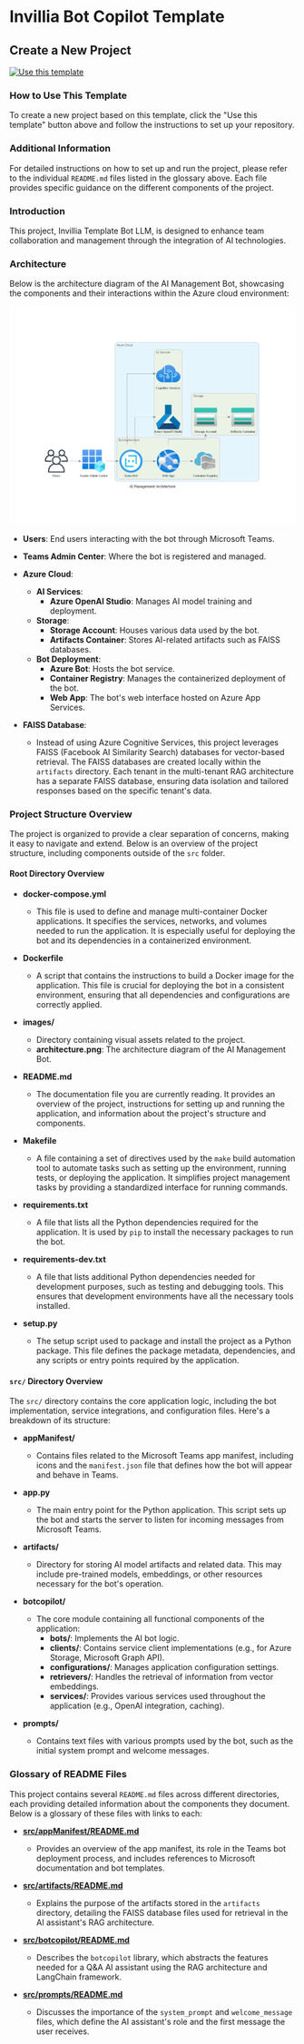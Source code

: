 ﻿# Invillia Bot Copilot Template

## Create a New Project

[![Use this template](https://img.shields.io/badge/Use%20this%20template-blue?logo=github&style=for-the-badge)](https://github.com/new?template_name=invillia-template-bot-llm&template_owner=invilliamarketplace&owner=invilliamarketplace&description=Template+Bot+Teams+LLM&visibility=public)

### How to Use This Template

To create a new project based on this template, click the "Use this template" button above and follow the instructions to set up your repository.

### Additional Information

For detailed instructions on how to set up and run the project, please refer to the individual `README.md` files listed in the glossary above. Each file provides specific guidance on the different components of the project.

### Introduction

This project, Invillia Template Bot LLM, is designed to enhance team collaboration and management through the integration of AI technologies.

### Architecture

Below is the architecture diagram of the AI Management Bot, showcasing the components and their interactions within the Azure cloud environment:

![AI Management Architecture](images/architecture.png)

- **Users**: End users interacting with the bot through Microsoft Teams.
- **Teams Admin Center**: Where the bot is registered and managed.
- **Azure Cloud**:
  - **AI Services**:
    - **Azure OpenAI Studio**: Manages AI model training and deployment.
  - **Storage**:
    - **Storage Account**: Houses various data used by the bot.
    - **Artifacts Container**: Stores AI-related artifacts such as FAISS databases.
  - **Bot Deployment**:
    - **Azure Bot**: Hosts the bot service.
    - **Container Registry**: Manages the containerized deployment of the bot.
    - **Web App**: The bot's web interface hosted on Azure App Services.

- **FAISS Database**: 
  - Instead of using Azure Cognitive Services, this project leverages FAISS (Facebook AI Similarity Search) databases for vector-based retrieval. The FAISS databases are created locally within the `artifacts` directory. Each tenant in the multi-tenant RAG architecture has a separate FAISS database, ensuring data isolation and tailored responses based on the specific tenant's data.

### Project Structure Overview

The project is organized to provide a clear separation of concerns, making it easy to navigate and extend. Below is an overview of the project structure, including components outside of the `src` folder.

#### Root Directory Overview

- **docker-compose.yml**
  - This file is used to define and manage multi-container Docker applications. It specifies the services, networks, and volumes needed to run the application. It is especially useful for deploying the bot and its dependencies in a containerized environment.
  
- **Dockerfile**
  - A script that contains the instructions to build a Docker image for the application. This file is crucial for deploying the bot in a consistent environment, ensuring that all dependencies and configurations are correctly applied.

- **images/**
  - Directory containing visual assets related to the project.
  - **architecture.png**: The architecture diagram of the AI Management Bot.

- **README.md**
  - The documentation file you are currently reading. It provides an overview of the project, instructions for setting up and running the application, and information about the project's structure and components.

- **Makefile**
  - A file containing a set of directives used by the `make` build automation tool to automate tasks such as setting up the environment, running tests, or deploying the application. It simplifies project management tasks by providing a standardized interface for running commands.

- **requirements.txt**
  - A file that lists all the Python dependencies required for the application. It is used by `pip` to install the necessary packages to run the bot.

- **requirements-dev.txt**
  - A file that lists additional Python dependencies needed for development purposes, such as testing and debugging tools. This ensures that development environments have all the necessary tools installed.

- **setup.py**
  - The setup script used to package and install the project as a Python package. This file defines the package metadata, dependencies, and any scripts or entry points required by the application.

#### `src/` Directory Overview

The `src/` directory contains the core application logic, including the bot implementation, service integrations, and configuration files. Here's a breakdown of its structure:

- **appManifest/**
  - Contains files related to the Microsoft Teams app manifest, including icons and the `manifest.json` file that defines how the bot will appear and behave in Teams.

- **app.py**
  - The main entry point for the Python application. This script sets up the bot and starts the server to listen for incoming messages from Microsoft Teams.

- **artifacts/**
  - Directory for storing AI model artifacts and related data. This may include pre-trained models, embeddings, or other resources necessary for the bot's operation.

- **botcopilot/**
  - The core module containing all functional components of the application:
    - **bots/**: Implements the AI bot logic.
    - **clients/**: Contains service client implementations (e.g., for Azure Storage, Microsoft Graph API).
    - **configurations/**: Manages application configuration settings.
    - **retrievers/**: Handles the retrieval of information from vector embeddings.
    - **services/**: Provides various services used throughout the application (e.g., OpenAI integration, caching).

- **prompts/**
  - Contains text files with various prompts used by the bot, such as the initial system prompt and welcome messages.

### Glossary of README Files

This project contains several `README.md` files across different directories, each providing detailed information about the components they document. Below is a glossary of these files with links to each:

- **[src/appManifest/README.md](src/appManifest/README.md)**
  - Provides an overview of the app manifest, its role in the Teams bot deployment process, and includes references to Microsoft documentation and bot templates.

- **[src/artifacts/README.md](src/artifacts/README.md)**
  - Explains the purpose of the artifacts stored in the `artifacts` directory, detailing the FAISS database files used for retrieval in the AI assistant's RAG architecture.

- **[src/botcopilot/README.md](src/botcopilot/README.md)**
  - Describes the `botcopilot` library, which abstracts the features needed for a Q&A AI assistant using the RAG architecture and LangChain framework.

- **[src/prompts/README.md](src/prompts/README.md)**
  - Discusses the importance of the `system_prompt` and `welcome_message` files, which define the AI assistant's role and the first message the user receives.
